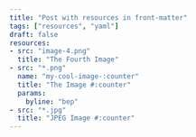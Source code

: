 ```yaml
---
title: "Post with resources in front-matter"
tags: ["resources", "yaml"]
draft: false
resources:
- src: "image-4.png"
  title: "The Fourth Image"
- src: "*.png"
  name: "my-cool-image-:counter"
  title: "The Image #:counter"
  params:
    byline: "bep"
- src: "*.jpg"
  title: "JPEG Image #:counter"
---
```

